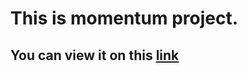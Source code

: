 # This is momentum project.
## You can view it on this [link](https://mykhailo-bondarenko.github.io/momentum/)